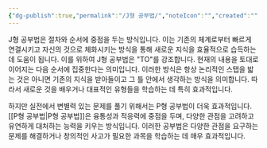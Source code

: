 ```yaml
---
{"dg-publish":true,"permalink":"/J형 공부법/","noteIcon":"","created":"","updated":""}
---
```




J형 공부법은 절차와 순서에 중점을 두는 방식입니다. 이는 기존의 체계로부터 빠르게 연결시키고 자신의 것으로 체화시키는 방식을 통해 새로운 지식을 효율적으로 습득하는 데 도움이 됩니다. 이를 위하여 J형 공부법은 "TO"를 강조합니다. 현재의 내용을 토대로 이어지는 다음 순서에 집중한다는 의미입니다. 이러한 방식은 항상 논리적인 스탭을 밟는 것은 아니면 기존의 지식을 받아들이고 그 틀 안에서 생각하는 방식을 의미합니다. 따라서 새로운 것을 배우거나 대표적인 유형들을 학습하는 데 특히 효과적입니다.

하지만 실전에서 변별력 있는 문제를 풀기 위해서는 P형 공부법이 더욱 효과적입니다. [[P형 공부법\|P형 공부법]]은 융통성과 적응력에 중점을 두며, 다양한 관점을 고려하고 유연하게 대처하는 능력을 키우는 방식입니다. 이러한 공부법은 다양한 관점을 요구하는 문제를 해결하거나 창의적인 사고가 필요한 과목을 학습하는 데 매우 효과적입니다.
 